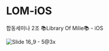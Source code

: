 # LOM-iOS
합동세미나 2조 📚Library Of Milie📚 - iOS

![Slide 16_9 - 5@3x](https://user-images.githubusercontent.com/68391767/142601359-7e8d7d5d-80c7-4264-a163-e504be29748a.png)
